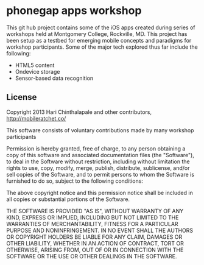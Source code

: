 phonegap apps workshop
======================

This git hub project contains some of the iOS apps created during series of workshops held at Montgomery College, Rockville, MD.  This project has been setup as a testbed for emerging mobile concepts and paradigms for workshop participants.  Some of the major tech explored thus far include the following:

* HTML5 content
* Ondevice storage
* Sensor-based data recognition

License
-------

Copyright 2013 Hari Chinthalapale and other contributors,
http://mobileratchet.co/

This software consists of voluntary contributions made by many
workshop participants

Permission is hereby granted, free of charge, to any person obtaining
a copy of this software and associated documentation files (the
"Software"), to deal in the Software without restriction, including
without limitation the rights to use, copy, modify, merge, publish,
distribute, sublicense, and/or sell copies of the Software, and to
permit persons to whom the Software is furnished to do so, subject to
the following conditions:

The above copyright notice and this permission notice shall be
included in all copies or substantial portions of the Software.

THE SOFTWARE IS PROVIDED "AS IS", WITHOUT WARRANTY OF ANY KIND,
EXPRESS OR IMPLIED, INCLUDING BUT NOT LIMITED TO THE WARRANTIES OF
MERCHANTABILITY, FITNESS FOR A PARTICULAR PURPOSE AND
NONINFRINGEMENT. IN NO EVENT SHALL THE AUTHORS OR COPYRIGHT HOLDERS BE
LIABLE FOR ANY CLAIM, DAMAGES OR OTHER LIABILITY, WHETHER IN AN ACTION
OF CONTRACT, TORT OR OTHERWISE, ARISING FROM, OUT OF OR IN CONNECTION
WITH THE SOFTWARE OR THE USE OR OTHER DEALINGS IN THE SOFTWARE.